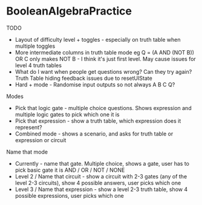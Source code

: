 # BooleanAlgebraPractice

TODO
- Layout of difficulty level + toggles - especially on truth table when multiple toggles
- More intermediate columns in truth table mode eg Q = (A AND (NOT B)) OR C only makes NOT B - I think it's just first level.  May cause issues for level 4 truth tables
- What do I want when people get questions wrong? Can they try again? Truth Table hiding feedback issues due to resetUIState
- Hard + mode - Randomise input outputs so not always A B C Q?


Modes
- Pick that logic gate - multiple choice questions. Shows expression and multiple logic gates to pick which one it is
- Pick that expression - show a truth table, which expression does it represent?
- Combined mode - shows a scenario, and asks for truth table or expression or circuit


Name that mode
- Currently - name that gate. Multiple choice, shows a gate, user has to pick basic gate it is AND / OR / NOT / NONE
- Level 2 / Name that circuit - show a circuit with 2-3 gates (any of the level 2-3 circuits), show 4 possible answers, user picks which one
- Level 3 / Name that expression - show a level 2-3 truth table, show 4 possible expressions, user picks which one

